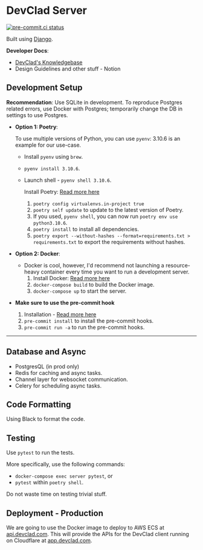 # DevClad Server

[![pre-commit.ci status](https://results.pre-commit.ci/badge/github/DevClad-Inc/devclad-server/main.svg?badge_token=f-dm_fPcS1OkNkewX2lOtQ)](https://results.pre-commit.ci/latest/github/DevClad-Inc/devclad-server/main?badge_token=f-dm_fPcS1OkNkewX2lOtQ)

Built using [Django](https://www.djangoproject.com/).

**Developer Docs**:

- [DevClad's Knowledgebase](https://stackoverflow.com/c/devclad/questions)
- Design Guidelines and other stuff - Notion

## Development Setup

**Recommendation**: Use SQLite in development. To reproduce Postgres related errors, use Docker with Postgres; temporarily change the DB in settings to use Postgres.

- **Option 1: Poetry**:

    To use multiple versions of Python, you can use `pyenv`:
    3.10.6 is an example for our use-case.
  - Install `pyenv` using `brew`.
  - `pyenv install 3.10.6`.
  - Launch shell - `pyenv shell 3.10.6`.

    Install Poetry: [Read more here](https://python-poetry.org/docs/)
    1. `poetry config virtualenvs.in-project true`
    2. `poetry self update` to update to the latest version of Poetry.
    3. If you used, `pyenv shell`, you can now run `poetry env use python3.10.6`.
    4. `poetry install` to install all dependencies.
    5. `poetry export --without-hashes --format=requirements.txt > requirements.txt` to export the requirements without hashes.

- **Option 2: Docker**:

  - Docker is cool, however, I'd recommend not launching a resource-heavy container every time you want to run a development server.
    1. Install Docker: [Read more here](https://www.docker.com/community-edition)
    2. `docker-compose build` to build the Docker image.
    3. `docker-compose up` to start the server.

- **Make sure to use the pre-commit hook**
    1. Installation - [Read more here](https://pre-commit.com)
    2. `pre-commit install` to install the pre-commit hooks.
    3. `pre-commit run -a` to run the pre-commit hooks.

---

## Database and Async

- PostgresQL (in prod only)
- Redis for caching and async tasks.
- Channel layer for websocket communication.
- Celery for scheduling async tasks.

## Code Formatting

Using Black to format the code.

## Testing

Use `pytest` to run the tests.

More specifically, use the following commands:

- `docker-compose exec server pytest`, or
- `pytest` within `poetry shell`.

Do not waste time on testing trivial stuff.

## Deployment - Production

We are going to use the Docker image to deploy to AWS ECS at [api.devclad.com](https://api.devclad.com). This will provide the APIs for the DevClad client running on Cloudflare at [app.devclad.com](https://app.devclad.com).
